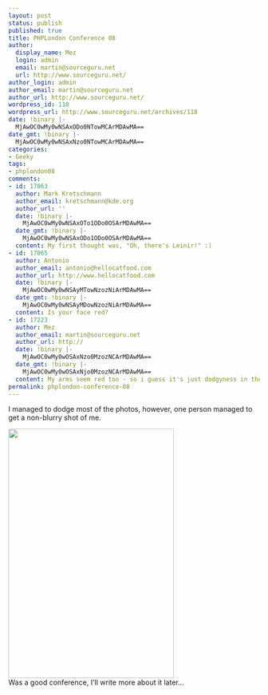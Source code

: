 ```yaml
---
layout: post
status: publish
published: true
title: PHPLondon Conference 08
author:
  display_name: Mez
  login: admin
  email: martin@sourceguru.net
  url: http://www.sourceguru.net/
author_login: admin
author_email: martin@sourceguru.net
author_url: http://www.sourceguru.net/
wordpress_id: 118
wordpress_url: http://www.sourceguru.net/archives/118
date: !binary |-
  MjAwOC0wMy0wNSAxODo0NTowMCArMDAwMA==
date_gmt: !binary |-
  MjAwOC0wMy0wNSAxNzo0NTowMCArMDAwMA==
categories:
- Geeky
tags:
- phplondon08
comments:
- id: 17063
  author: Mark Kretschmann
  author_email: kretschmann@kde.org
  author_url: ''
  date: !binary |-
    MjAwOC0wMy0wNSAxOTo1ODo0OSArMDAwMA==
  date_gmt: !binary |-
    MjAwOC0wMy0wNSAxODo1ODo0OSArMDAwMA==
  content: My first thought was, "Oh, there's Leinir!" :)
- id: 17065
  author: Antonio
  author_email: antonio@hellocatfood.com
  author_url: http://www.hellocatfood.com
  date: !binary |-
    MjAwOC0wMy0wNSAyMTowNzozNiArMDAwMA==
  date_gmt: !binary |-
    MjAwOC0wMy0wNSAyMDowNzozNiArMDAwMA==
  content: Is your face red?
- id: 17223
  author: Mez
  author_email: martin@sourceguru.net
  author_url: http://
  date: !binary |-
    MjAwOC0wMy0wOSAxNzo0MzozNCArMDAwMA==
  date_gmt: !binary |-
    MjAwOC0wMy0wOSAxNjo0MzozNCArMDAwMA==
  content: My arms seem red too - so i guess it's just dodgyness in the foto
permalink: phplondon-conference-08
---
```

<p>I managed to dodge most of the photos, however, one person managed to get a non-blurry shot of me.</p>
<div style="clear: both"><img src="http://farm3.static.flickr.com/2018/2307475654_e6e11f0a0b.jpg" alt="" width="332" height="500" /></div>
<div style="clear: both">Was a good conference, I'll write more about it later...</div>
